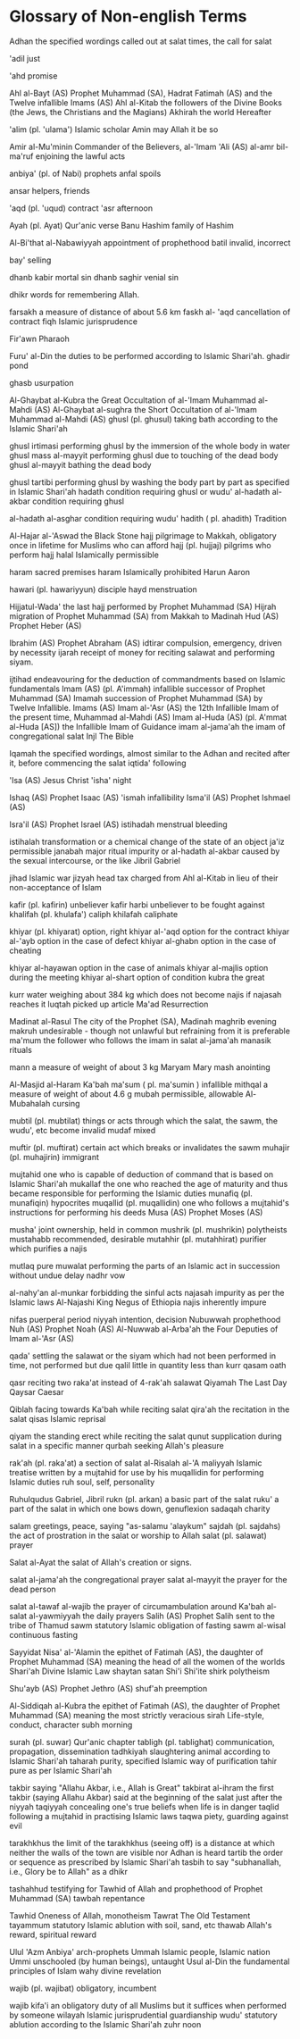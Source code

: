Glossary of Non-english Terms
=============================

Adhan the specified wordings called out at salat times, the call for
salat

'adil just

'ahd promise

Ahl al-Bayt (AS) Prophet Muhammad (SA), Hadrat Fatimah (AS) and the
Twelve infallible Imams (AS) Ahl al-Kitab the followers of the Divine
Books (the Jews, the Christians and the Magians) Akhirah the world
Hereafter

'alim (pl. 'ulama') Islamic scholar Amin may Allah it be so

Amir al-Mu'minin Commander of the Believers, al-'Imam 'Ali (AS) al-amr
bil-ma'ruf enjoining the lawful acts

anbiya' (pl. of Nabi) prophets anfal spoils

ansar helpers, friends

'aqd (pl. 'uqud) contract 'asr afternoon

Ayah (pl. Ayat) Qur'anic verse Banu Hashim family of Hashim

Al-Bi'that al-Nabawiyyah appointment of prophethood batil invalid,
incorrect

bay' selling

dhanb kabir mortal sin dhanb saghir venial sin

dhikr words for remembering Allah.

farsakh a measure of distance of about 5.6 km faskh al- 'aqd
cancellation of contract fiqh Islamic jurisprudence

Fir'awn Pharaoh

Furu' al-Din the duties to be performed according to Islamic Shari'ah.
ghadir pond

ghasb usurpation

Al-Ghaybat al-Kubra the Great Occultation of al-'Imam Muhammad al-Mahdi
(AS) Al-Ghaybat al-sughra the Short Occultation of al-'Imam Muhammad
al-Mahdi (AS) ghusl (pl. ghusul) taking bath according to the Islamic
Shari'ah

ghusl irtimasi performing ghusl by the immersion of the whole body in
water ghusl mass al-mayyit performing ghusl due to touching of the dead
body ghusl al-mayyit bathing the dead body

ghusl tartibi performing ghusl by washing the body part by part as
specified in Islamic Shari'ah hadath condition requiring ghusl or wudu'
al-hadath al-akbar condition requiring ghusl

al-hadath al-asghar condition requiring wudu' hadith ( pl. ahadith)
Tradition

Al-Hajar al-'Aswad the Black Stone hajj pilgrimage to Makkah,
obligatory once in lifetime for Muslims who can afford hajj (pl. hujjaj)
pilgrims who perform hajj halal Islamically permissible

haram sacred premises haram Islamically prohibited Harun Aaron

hawari (pl. hawariyyun) disciple hayd menstruation

Hijjatul-Wada' the last hajj performed by Prophet Muhammad (SA) Hijrah
migration of Prophet Muhammad (SA) from Makkah to Madinah Hud (AS)
Prophet Heber (AS)

Ibrahim (AS) Prophet Abraham (AS) idtirar compulsion, emergency, driven
by necessity ijarah receipt of money for reciting salawat and performing
siyam.

ijtihad endeavouring for the deduction of commandments based on Islamic
fundamentals Imam (AS) (pl. A'immah) infallible successor of Prophet
Muhammad (SA) Imamah succession of Prophet Muhammad (SA) by Twelve
Infallible. Imams (AS) Imam al-'Asr (AS) the 12th Infallible Imam of the
present time, Muhammad al-Mahdi (AS) Imam al-Huda (AS) (pl. A'mmat
al-Huda [AS]) the Infallible Imam of Guidance imam al-jama'ah the imam
of congregational salat Injl The Bible

Iqamah the specified wordings, almost similar to the Adhan and recited
after it, before commencing the salat iqtida' following

'Isa (AS) Jesus Christ 'isha' night

Ishaq (AS) Prophet Isaac (AS) 'ismah infallibility Isma'il (AS) Prophet
Ishmael (AS)

Isra'il (AS) Prophet Israel (AS) istihadah menstrual bleeding

istihalah transformation or a chemical change of the state of an object
ja'iz permissible janabah major ritual impurity or al-hadath al-akbar
caused by the sexual intercourse, or the like Jibril Gabriel

jihad Islamic war jizyah head tax charged from Ahl al-Kitab in lieu of
their non-acceptance of Islam

kafir (pl. kafirin) unbeliever kafir harbi unbeliever to be fought
against khalifah (pl. khulafa') caliph khilafah caliphate

khiyar (pl. khiyarat) option, right khiyar al-'aqd option for the
contract khiyar al-'ayb option in the case of defect khiyar al-ghabn
option in the case of cheating

khiyar al-hayawan option in the case of animals khiyar al-majlis option
during the meeting khiyar al-shart option of condition kubra the great

kurr water weighing about 384 kg which does not become najis if najasah
reaches it luqtah picked up article Ma'ad Resurrection

Madinat al-Rasul The city of the Prophet (SA), Madinah maghrib evening
makruh undesirable - though not unlawful but refraining from it is
preferable ma'mum the follower who follows the imam in salat al-jama'ah
manasik rituals

mann a measure of weight of about 3 kg Maryam Mary mash anointing

Al-Masjid al-Haram Ka'bah ma'sum ( pl. ma'sumin ) infallible mithqal a
measure of weight of about 4.6 g mubah permissible, allowable
Al-Mubahalah cursing

mubtil (pl. mubtilat) things or acts through which the salat, the sawm,
the wudu', etc become invalid mudaf mixed

muftir (pl. muftirat) certain act which breaks or invalidates the sawm
muhajir (pl. muhajirin) immigrant

mujtahid one who is capable of deduction of command that is based on
Islamic Shari'ah mukallaf the one who reached the age of maturity and
thus became responsible for performing the Islamic duties munafiq (pl.
munafiqin) hypocrites muqallid (pl. muqallidin) one who follows a
mujtahid's instructions for performing his deeds Musa (AS) Prophet Moses
(AS)

musha' joint ownership, held in common mushrik (pl. mushrikin)
polytheists mustahabb recommended, desirable mutahhir (pl. mutahhirat)
purifier which purifies a najis

mutlaq pure muwalat performing the parts of an Islamic act in
succession without undue delay nadhr vow

al-nahy'an al-munkar forbidding the sinful acts najasah impurity as per
the Islamic laws Al-Najashi King Negus of Ethiopia najis inherently
impure

nifas puerperal period niyyah intention, decision Nubuwwah prophethood
Nuh (AS) Prophet Noah (AS) Al-Nuwwab al-Arba'ah the Four Deputies of
Imam al-'Asr (AS)

qada' settling the salawat or the siyam which had not been performed in
time, not performed but due qalil little in quantity less than kurr
qasam oath

qasr reciting two raka'at instead of 4-rak'ah salawat Qiyamah The Last
Day Qaysar Caesar

Qiblah facing towards Ka'bah while reciting salat qira'ah the
recitation in the salat qisas Islamic reprisal

qiyam the standing erect while reciting the salat qunut supplication
during salat in a specific manner qurbah seeking Allah's pleasure

rak'ah (pl. raka'at) a section of salat al-Risalah al-'A maliyyah
Islamic treatise written by a mujtahid for use by his muqallidin for
performing Islamic duties ruh soul, self, personality

Ruhulqudus Gabriel, Jibril rukn (pl. arkan) a basic part of the salat
ruku' a part of the salat in which one bows down, genuflexion sadaqah
charity

salam greetings, peace, saying "as-salamu 'alaykum" sajdah (pl.
sajdahs) the act of prostration in the salat or worship to Allah salat
(pl. salawat) prayer

Salat al-Ayat the salat of Allah's creation or signs.

salat al-jama'ah the congregational prayer salat al-mayyit the prayer
for the dead person

salat al-tawaf al-wajib the prayer of circumambulation around Ka'bah
al-salat al-yawmiyyah the daily prayers Salih (AS) Prophet Salih sent to
the tribe of Thamud sawm statutory Islamic obligation of fasting sawm
al-wisal continuous fasting

Sayyidat Nisa' al-'Alamin the epithet of Fatimah (AS), the daughter of
Prophet Muhammad (SA) meaning the head of all the women of the worlds
Shari'ah Divine Islamic Law shaytan satan Shi'i Shi'ite shirk
polytheism

Shu'ayb (AS) Prophet Jethro (AS) shuf'ah preemption

Al-Siddiqah al-Kubra the epithet of Fatimah (AS), the daughter of
Prophet Muhammad (SA) meaning the most strictly veracious sirah
Life-style, conduct, character subh morning

surah (pl. suwar) Qur'anic chapter tabligh (pl. tablighat)
communication, propagation, dissemination tadhkiyah slaughtering animal
according to Islamic Shari'ah taharah purity, specified Islamic way of
purification tahir pure as per Islamic Shari'ah

takbir saying "Allahu Akbar, i.e., Allah is Great" takbirat al-ihram
the first takbir (saying Allahu Akbar) said at the beginning of the
salat just after the niyyah taqiyyah concealing one's true beliefs when
life is in danger taqlid following a mujtahid in practising Islamic laws
taqwa piety, guarding against evil

tarakhkhus the limit of the tarakhkhus (seeing off) is a distance at
which neither the walls of the town are visible nor Adhan is heard
tartib the order or sequence as prescribed by Islamic Shari'ah tasbih to
say "subhanallah, i.e., Glory be to Allah" as a dhikr

tashahhud testifying for Tawhid of Allah and prophethood of Prophet
Muhammad (SA) tawbah repentance

Tawhid Oneness of Allah, monotheism Tawrat The Old Testament tayammum
statutory Islamic ablution with soil, sand, etc thawab Allah's reward,
spiritual reward

Ulul 'Azm Anbiya' arch-prophets Ummah Islamic people, Islamic nation
Ummi unschooled (by human beings), untaught Usul al-Din the fundamental
principles of Islam wahy divine revelation

wajib (pl. wajibat) obligatory, incumbent

wajib kifa'i an obligatory duty of all Muslims but it suffices when
performed by someone wilayah Islamic jurisprudential guardianship wudu'
statutory ablution according to the Islamic Shari'ah zuhr noon


